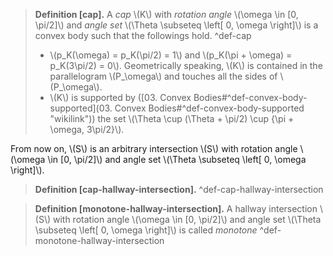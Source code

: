> **Definition \[cap\].** A *cap* \\(K\\) with *rotation angle* \\(\omega \in [0, \pi/2]\\) and *angle set* \\(\Theta \subseteq \left[ 0, \omega \right]\\) is a convex body such that the followings hold. ^def-cap
> - \\(p_K(\omega) = p_K(\pi/2) = 1\\) and \\(p_K(\pi + \omega) = p_K(3\pi/2) = 0\\). Geometrically speaking, \\(K\\) is contained in the parallelogram \\(P_\omega\\) and touches all the sides of \\(P_\omega\\).
> - \\(K\\) is supported by ([03. Convex Bodies#^def-convex-body-supported](03. Convex Bodies#^def-convex-body-supported "wikilink")) the set \\(\Theta \cup (\Theta + \pi/2) \cup \{\pi + \omega, 3\pi/2\}\\).

From now on, \\(S\\) is an arbitrary intersection \\(S\\) with rotation angle \\(\omega \in [0, \pi/2]\\) and angle set \\(\Theta \subseteq \left[ 0, \omega \right]\\).

> **Definition \[cap-hallway-intersection\].** ^def-cap-hallway-intersection

> **Definition \[monotone-hallway-intersection\].** A hallway intersection \\(S\\) with rotation angle \\(\omega \in [0, \pi/2]\\) and angle set \\(\Theta \subseteq \left[ 0, \omega \right]\\) is called *monotone* ^def-monotone-hallway-intersection
